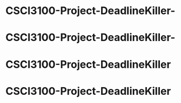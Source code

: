 # CSCI3100-Project-DeadlineKiller-
# CSCI3100-Project-DeadlineKiller-
# CSCI3100-Project-DeadlineKiller
# CSCI3100-Project-DeadlineKiller

